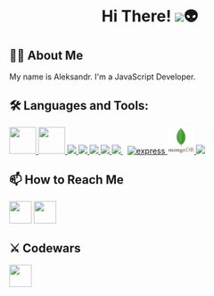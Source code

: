 <h1 align="center">Hi There! <img src="https://media.giphy.com/media/hvRJCLFzcasrR4ia7z/giphy.gif" width="20">👽</h1>

## 👨‍💻 About Me
<p>My name is Aleksandr.
I'm a JavaScript Developer.
</p>

## 🛠 Languages and Tools:
<p align="left">
    <a href="https://upload.wikimedia.org/wikipedia/commons/6/6a/JavaScript-logo.png" target="_blank">
        <img src="https://img.icons8.com/color/48/000000/javascript.png" width="48" height="48"/>
    </a>
    <a href="https://www.typescriptlang.org/" target="_blank">
        <img src="https://upload.wikimedia.org/wikipedia/commons/thumb/4/4c/Typescript_logo_2020.svg/512px-Typescript_logo_2020.svg.png" width="48"                  height="48"/>
    </a>
    <a href="https://reactjs.org/" target="_blank"> <img src="https://img.icons8.com/color/48/000000/react-native.png"/> </a>
    <a href="https://redux.js.org" target="_blank"> <img src="https://img.icons8.com/color/48/000000/redux.png"/> </a> 
    <a href="https://www.w3.org/html/" target="_blank"> <img src="https://img.icons8.com/color/48/000000/html-5.png"/> </a> 
    <a href="https://www.w3schools.com/css/" target="_blank"> <img src="https://img.icons8.com/color/48/000000/css3.png"/> </a> 
    <a style="padding-right:8px;" href="https://nodejs.org" target="_blank"> <img src="https://img.icons8.com/color/48/000000/nodejs.png"/> </a> 
    <a href="https://expressjs.com" target="_blank"> <img src="https://1qkeyv41u1op36vgbm47q0i6-wpengine.netdna-ssl.com/wp-content/uploads/2018/12/ExpressJS.png" alt="express" width="48" height="48"/> </a>
    <a href="https://www.mongodb.com/" target="_blank"> <img src="https://raw.githubusercontent.com/devicons/devicon/master/icons/mongodb/mongodb-original-wordmark.svg" alt="mongodb" width="48" height="48"/> </a> 
    <a href="https://www.postgresql.org/" target="_blank"> <img src="https://img.icons8.com/color/48/000000/postgresql"/> </a>     
</p>

## 📫 How to Reach Me
<p align="left">
  <a href = "mailto:aleksandrattle@gmail.com"><img src="https://cdn.icon-icons.com/icons2/2631/PNG/512/gmail_new_logo_icon_159149.png" width="40" height="40"/></a>
  <a href = "https://t.me/innerempaya"/><img src="https://upload.wikimedia.org/wikipedia/commons/thumb/5/5c/Telegram_Messenger.png/640px-Telegram_Messenger.png" width="40" height="40"/></a>
</p>

## ⚔️ Codewars 
<a href="https://www.codewars.com/users/innerempaya" target="_blank"> <img src="https://docs.codewars.com/logo.svg" width="40" height="40"/> </a>
